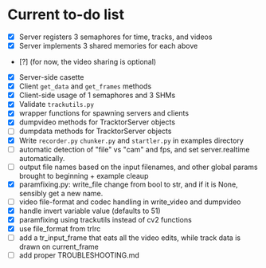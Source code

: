 # Current to-do list

- [x] Server registers 3 semaphores for time, tracks, and videos
- [x] Server implements 3 shared memories for each above
- [?] (for now, the video sharing is optional)
- [x] Server-side casette
- [x] Client `get_data` and `get_frames` methods
- [x] Client-side usage of 1 semaphores and 3 SHMs
- [x] Validate `trackutils.py`
- [x] wrapper functions for spawning servers and clients
- [x] dumpvideo methods for TracktorServer objects
- [ ] dumpdata methods for TracktorServer objects
- [x] Write `recorder.py` `chunker.py` and `startler.py` in examples directory
- [ ] automatic detection of "file" vs "cam" and fps, and set server.realtime
  automatically.
- [ ] output file names based on the input filenames, and other global params
  brought to beginning + example cleaup
- [x] paramfixing.py: write_file change from bool to str, and if it is None,
  sensibly get a new name.
- [ ] video file-format and codec handling in write_video and dumpvideo
- [x] handle invert variable value (defaults to 51)
- [x] paramfixing using trackutils instead of cv2 functions
- [x] use file_format from trlrc
- [ ] add a tr_input_frame that eats all the video edits, while track data is
  drawn on current_frame
- [ ] add proper TROUBLESHOOTING.md
